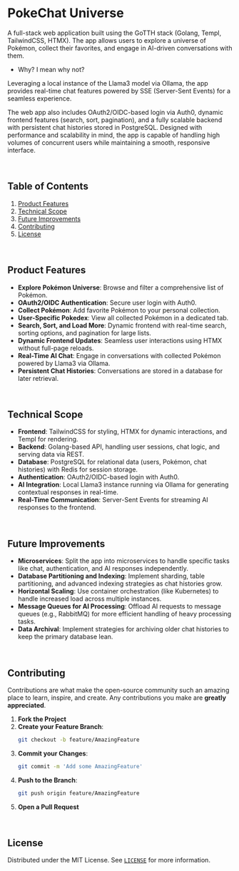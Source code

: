 # PokeChat Universe

A full-stack web application built using the GoTTH stack (Golang, Templ, TailwindCSS, HTMX). The app allows users to explore a universe of Pokémon, collect their favorites, and engage in AI-driven conversations with them.

- Why? I mean why not?

Leveraging a local instance of the Llama3 model via Ollama, the app provides real-time chat features powered by SSE (Server-Sent Events) for a seamless experience.

The web app also includes OAuth2/OIDC-based login via Auth0, dynamic frontend features (search, sort, pagination), and a fully scalable backend with persistent chat histories stored in PostgreSQL. Designed with performance and scalability in mind, the app is capable of handling high volumes of concurrent users while maintaining a smooth, responsive interface.

<br>

## Table of Contents

1. [Product Features](#product-features)
1. [Technical Scope](#technical-scope)
1. [Future Improvements](#future-improvements)
1. [Contributing](#contributing)
1. [License](#license)

<br>

## Product Features

- **Explore Pokémon Universe**: Browse and filter a comprehensive list of Pokémon.
- **OAuth2/OIDC Authentication**: Secure user login with Auth0.
- **Collect Pokémon**: Add favorite Pokémon to your personal collection.
- **User-Specific Pokedex**: View all collected Pokémon in a dedicated tab.
- **Search, Sort, and Load More**: Dynamic frontend with real-time search, sorting options, and pagination for large lists.
- **Dynamic Frontend Updates**: Seamless user interactions using HTMX without full-page reloads.
- **Real-Time AI Chat**: Engage in conversations with collected Pokémon powered by Llama3 via Ollama.
- **Persistent Chat Histories**: Conversations are stored in a database for later retrieval.

<br>

## Technical Scope

- **Frontend**: TailwindCSS for styling, HTMX for dynamic interactions, and Templ for rendering.
- **Backend**: Golang-based API, handling user sessions, chat logic, and serving data via REST.
- **Database**: PostgreSQL for relational data (users, Pokémon, chat histories) with Redis for session storage.
- **Authentication**: OAuth2/OIDC-based login with Auth0.
- **AI Integration**: Local Llama3 instance running via Ollama for generating contextual responses in real-time.
- **Real-Time Communication**: Server-Sent Events for streaming AI responses to the frontend.

<br>

## Future Improvements

- **Microservices**: Split the app into microservices to handle specific tasks like chat, authentication, and AI responses independently.
- **Database Partitioning and Indexing**: Implement sharding, table partitioning, and advanced indexing strategies as chat histories grow.
- **Horizontal Scaling**: Use container orchestration (like Kubernetes) to handle increased load across multiple instances.
- **Message Queues for AI Processing**: Offload AI requests to message queues (e.g., RabbitMQ) for more efficient handling of heavy processing tasks.
- **Data Archival**: Implement strategies for archiving older chat histories to keep the primary database lean.

<br>

## Contributing

Contributions are what make the open-source community such an amazing place to learn, inspire, and create. Any contributions you make are **greatly appreciated**.

1. **Fork the Project**
2. **Create your Feature Branch**:
   ```bash
   git checkout -b feature/AmazingFeature
   ```
3. **Commit your Changes**:
   ```bash
   git commit -m 'Add some AmazingFeature'
   ```
4. **Push to the Branch**:
   ```bash
   git push origin feature/AmazingFeature
   ```
5. **Open a Pull Request**

<br>

## License

Distributed under the MIT License. See [`LICENSE`](https://github.com/siddhant-vij/PokeChat-Universe/blob/main/LICENSE) for more information.
